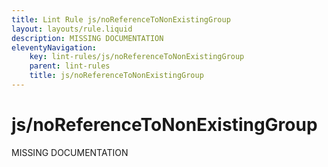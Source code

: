```yaml
---
title: Lint Rule js/noReferenceToNonExistingGroup
layout: layouts/rule.liquid
description: MISSING DOCUMENTATION
eleventyNavigation:
	key: lint-rules/js/noReferenceToNonExistingGroup
	parent: lint-rules
	title: js/noReferenceToNonExistingGroup
---
```


# js/noReferenceToNonExistingGroup

MISSING DOCUMENTATION
